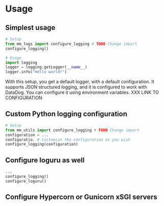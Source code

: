 # Usage

## Simplest usage

```python
# Setup
from mm_logs import configure_logging # TODO Change import
configure_logging()

# Usage
import logging
logger = logging.getLogger(__name__)
logger.info("Hello world!")
```

With this setup, you get a default logger, with a default configuration.
It supports JSON structured logging, and it is configured to work with DataDog.
You can configure it using environment variables. XXX LINK TO CONFIGURATION

## Custom Python logging configuration

```python
# Setup
from mm_utils import configure_logging # TODO Change import
configuration = ...
configuratio. # Customize the configuration as you wish
configure_logging(configuration)
```


## Configure loguru as well

```python
...
configure_logging()
configure_loguru()
```

## Configure Hypercorn or Gunicorn xSGI servers

